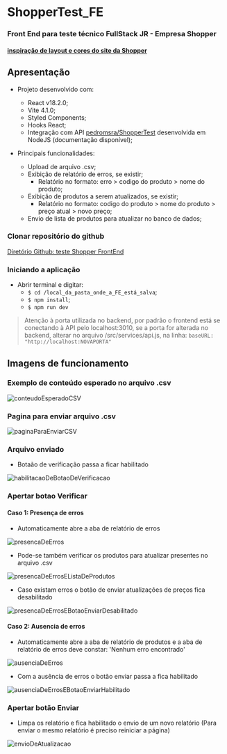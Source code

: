 # ShopperTest_FE

### Front End para teste técnico FullStack JR - Empresa Shopper

#### [inspiração de layout e cores do site da Shopper](https://landing.shopper.com.br/)

## Apresentação

- Projeto desenvolvido com:
  - React v18.2.0;
  - Vite 4.1.0;
  - Styled Components;
  - Hooks React;
  - Integração com API [pedromsra/ShopperTest](https://github.com/pedromsra/ShopperTest) desenvolvida em NodeJS (documentação disponível);

- Principais funcionalidades:
  - Upload de arquivo .csv;
  - Exibição de relatório de erros, se existir;
    - Relatório no formato: erro > codigo do produto > nome do produto;
  - Exibição de produtos a serem atualizados, se existir;
    - Relatório no formato: codigo do produto > nome do produto > preço atual > novo preço;
  - Envio de lista de produtos para atualizar no banco de dados;

### Clonar repositório do github

[Diretório Github: teste Shopper FrontEnd](https://github.com/pedromsra/ShopperTest_FE)

### Iniciando a aplicação

- Abrir terminal e digitar:
  - `$ cd /local_da_pasta_onde_a_FE_está_salva`;
  - `$ npm install`;
  - `$ npm run dev`

> Atenção à porta utilizada no backend, por padrão o frontend está se conectando à API pelo localhost:3010, se a porta for alterada no backend, alterar no arquivo /src/services/api.js, na linha: `baseURL: "http://localhost:NOVAPORTA"`

## Imagens de funcionamento

### Exemplo de conteúdo esperado no arquivo .csv

![conteudoEsperadoCSV](conteudo_esperado_csv.png)

### Pagina para enviar arquivo .csv

![paginaParaEnviarCSV](pagina_para_enviar_csv.png)

### Arquivo enviado

- Botaão de verificação passa a ficar habilitado

![habilitacaoDeBotaoDeVerificacao](habilitacao_de_botao_de_verificacao.png)

### Apertar botao Verificar

#### Caso 1: Presença de erros

- Automaticamente abre a aba de relatório de erros

![presencaDeErros](presenca_de_erros.png)

- Pode-se também verificar os produtos para atualizar presentes no arquivo .csv

![presencaDeErrosEListaDeProdutos](presenca_de_errros_e_lista_de_produtos.png)

- Caso existam erros o botão de enviar atualizações de preços fica desabilitado

![presencaDeErrosEBotaoEnviarDesabilitado](presenca_de_erros_e_botao_enviar_desabilitado.png)

#### Caso 2: Ausencia de erros

- Automaticamente abre a aba de relatório de produtos e a aba de relatório de erros deve constar: 'Nenhum erro encontrado'

![ausenciaDeErros](ausencia_de_erros.png)

- Com a ausência de erros o botão enviar passa a fica habilitado

![ausenciaDeErrosEBotaoEnviarHabilitado](ausença_de_erros_e_botao_de_enviar_habilitado.png.png)

### Apertar botão Enviar

- Limpa os relatório e fica habilitado o envio de um novo relatório (Para enviar o mesmo relatório é preciso reiniciar a página)

![envioDeAtualizacao](envio_de_atualizacao.png)